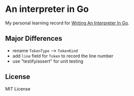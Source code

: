 # An interpreter in Go

My personal learning record for [Writing An Interpreter In Go](https://interpreterbook.com/).

## Major Differences

- rename `TokenType` --> `TokenKind`
- add `line` field for `Token` to record the line number
- use "testify/assert" for unit testing

## License

MIT License